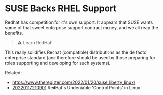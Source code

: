 # SUSE Backs RHEL Support

Redhat has competition for it's own support. It appears that SUSE wants
some of that sweet enterprise support contract money, and we all reap
the benefits.

> ⚠️
> Learn RedHat!

This really solidifies Redhat (compatible) distributions as the de facto
enterprise standard (and therefore should be used by those preparing for
roles supporting and developing for such systems).

Related:

* <https://www.theregister.com/2022/01/20/suse_liberty_linux/>
* [20220117210901](/20220117210901/) RedHat's Undeniable 'Control Points' in Linux
